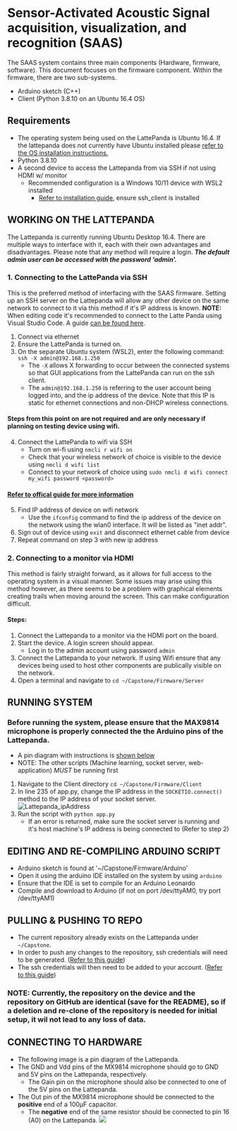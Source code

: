 # Sensor-Activated Acoustic Signal acquisition, visualization, and recognition (SAAS)
The SAAS system contains three main components (Hardware, firmware, software). This document focuses on the firmware component.
Within the firmware, there are two sub-systems.
- Arduino sketch (C++)
- Client (Python 3.8.10 on an Ubuntu 16.4 OS)
## Requirements
- The operating system being used on the LattePanda is Ubuntu 16.4. If the lattepanda does not currently have Ubuntu installed please [refer to the OS installation instructions.](https://docs.lattepanda.com/content/1st_edition/os/)
- Python 3.8.10 
- A second device to access the Lattepanda from via SSH if not using HDMI w/ monitor
   - Recommended configuration is a Windows 10/11 device with WSL2 installed
      - [Refer to installation guide](https://learn.microsoft.com/en-us/windows/wsl/install), ensure ssh_client is installed

## WORKING ON THE LATTEPANDA
The Lattepanda is currently running Ubuntu Desktop 16.4. There are multiple ways to interface with it, each with their own advantages and disadvantages.
Please note that any method will require a login. ***The default admin user can be accessed with the password 'admin'.***

### 1. Connecting to the LattePanda via SSH
This is the preferred method of interfacing with the SAAS firmware. Setting up an SSH server on the Lattepanda will allow any other device on the same network to connect to it via this method if it's IP address is known. 
**NOTE:** When editing code it's recommended to connect to the Latte Panda using Visual Studio Code. A guide [can be found here](https://code.visualstudio.com/docs/remote/ssh).
1. Connect via ethernet
2. Ensure the LattePanda is turned on.
3. On the separate Ubuntu system (WSL2), enter the following command: ```ssh -X admin@192.168.1.250```
   - The ```-X``` allows X forwarding to occur between the connected systems so that GUI applications from the LattePanda can run on the ssh client.
   - The ```admin@192.168.1.250``` is referring to the user account being logged into, and the ip address of the device. Note that this IP is static for ethernet connections and non-DHCP wireless connections.
#### Steps from this point on are not required and are only necessary if planning on testing device using wifi.
4. Connect the LattePanda to wifi via SSH
   - Turn on wi-fi using ```nmcli r wifi on```
   - Check that your wireless network of choice is visible to the device using ```nmcli d wifi list```
   - Connect to your network of choice using ```sudo nmcli d wifi connect my_wifi password <password>``` 
#### [Refer to offical guide for more information](https://ubuntu.com/core/docs/networkmanager/configure-wifi-connections)
5. Find IP address of device on wifi network
   - Use the ```ifconfig``` command to find the ip address of the device on the network using the wlan0 interface. It will be listed as "inet addr".
7. Sign out of device using ```exit``` and disconnect ethernet cable from device 
8. Repeat command on step 3 with new ip address

### 2. Connecting to a monitor via HDMI
This method is fairly straight forward, as it allows for full access to the operating system in a visual manner. 
Some issues may arise using this method however, as there seems to be a problem with graphical elements creating trails when moving around the screen. 
This can make configuration difficult.
#### Steps:
1. Connect the Lattepanda to a monitor via the HDMI port on the board.
2. Start the device. A login screen should appear.
   - Log in to the admin account using password ```admin```
4. Connect the Lattepanda to your network. If using Wifi ensure that any devices being used to host other components are publically visible on the network.
5. Open a terminal and navigate to ```cd ~/Capstone/Firmware/Server```

## RUNNING SYSTEM
### Before running the system, please ensure that the MAX9814 microphone is properly connected the the Arduino pins of the Lattepanda.
- A pin diagram with instructions is [shown below](#connecting-to-hardware)
- NOTE: The other scripts (Machine learning, socket server, web-application) *MUST* be running first
1. Navigate to the Client directory ```cd ~/Capstone/Firmware/Client```
2. In line 235 of app.py, change the IP address in the ```SOCKETIO.connect()``` method to the IP address of your socket server.
   ![Lattepanda_ipAddress](https://github.com/SAASAVR/Firmware/assets/59613613/91b6d942-980f-4653-b9fe-739626d35daa)
4. Run the script with ```python app.py```
   - If an error is returned, make sure the socket server is running and it's host machine's IP address is being connected to (Refer to step 2)
## EDITING AND RE-COMPILING ARDUINO SCRIPT
- Arduino sketch is found at '~/Capstone/Firmware/Arduino'
- Open it using the arduino IDE installed on the system by using ```arduino```
- Ensure that the IDE is set to compile for an Arduino Leonardo
- Compile and download to Arduino (if not on port /dev/ttyAM0, try port /dev/ttyAM1)

## PULLING & PUSHING TO REPO
- The current repository already exists on the Lattepanda under ```~/Capstone```. 
- In order to push any changes to the repository, ssh credentials will need to be generated. ([Refer to this guide](https://docs.github.com/en/authentication/connecting-to-github-with-ssh/generating-a-new-ssh-key-and-adding-it-to-the-ssh-agent))
- The ssh credentials will then need to be added to your account. ([Refer to this guide](https://docs.github.com/en/authentication/connecting-to-github-with-ssh/generating-a-new-ssh-key-and-adding-it-to-the-ssh-agent))
### NOTE: Currently, the repository on the device and the repository on GitHub are identical (save for the README), so if a deletion and re-clone of the repository is needed for initial setup, it wil not lead to any loss of data.

## CONNECTING TO HARDWARE
- The following image is a pin diagram of the Lattepanda.
- The GND and Vdd pins of the MX9814 microphone should go to GND and 5V pins on the Lattepanda, respectively.
   - The Gain pin on the microphone should also be connected to one of the 5V pins on the Lattepanda.
- The Out pin of the MX9814 microphone should be connected to the **positive** end of a 100µF capacitor.
   - The **negative** end of the same resistor should be connected to pin 16 (A0) on the Lattepanda.
![](https://i.imgur.com/QCrLM6d.png)

